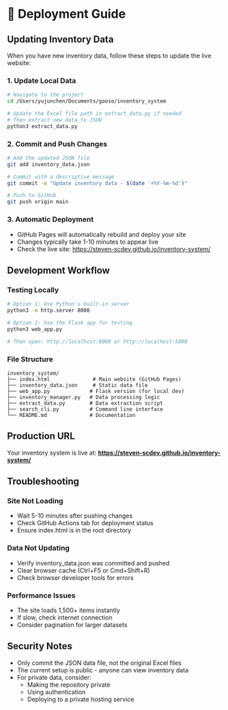 # 🚀 Deployment Guide

## Updating Inventory Data

When you have new inventory data, follow these steps to update the live website:

### 1. Update Local Data

```bash
# Navigate to the project
cd /Users/yujunchen/Documents/goose/inventory_system

# Update the Excel file path in extract_data.py if needed
# Then extract new data to JSON
python3 extract_data.py
```

### 2. Commit and Push Changes

```bash
# Add the updated JSON file
git add inventory_data.json

# Commit with a descriptive message
git commit -m "Update inventory data - $(date '+%Y-%m-%d')"

# Push to GitHub
git push origin main
```

### 3. Automatic Deployment

- GitHub Pages will automatically rebuild and deploy your site
- Changes typically take 1-10 minutes to appear live
- Check the live site: https://steven-scdev.github.io/inventory-system/

## Development Workflow

### Testing Locally

```bash
# Option 1: Use Python's built-in server
python3 -m http.server 8000

# Option 2: Use the Flask app for testing
python3 web_app.py

# Then open: http://localhost:8000 or http://localhost:5000
```

### File Structure

```
inventory_system/
├── index.html              # Main website (GitHub Pages)
├── inventory_data.json     # Static data file
├── web_app.py             # Flask version (for local dev)
├── inventory_manager.py   # Data processing logic
├── extract_data.py        # Data extraction script
├── search_cli.py          # Command line interface
└── README.md              # Documentation
```

## Production URL

Your inventory system is live at:
**https://steven-scdev.github.io/inventory-system/**

## Troubleshooting

### Site Not Loading
- Wait 5-10 minutes after pushing changes
- Check GitHub Actions tab for deployment status
- Ensure index.html is in the root directory

### Data Not Updating
- Verify inventory_data.json was committed and pushed
- Clear browser cache (Ctrl+F5 or Cmd+Shift+R)
- Check browser developer tools for errors

### Performance Issues
- The site loads 1,500+ items instantly
- If slow, check internet connection
- Consider pagination for larger datasets

## Security Notes

- Only commit the JSON data file, not the original Excel files
- The current setup is public - anyone can view inventory data
- For private data, consider:
  - Making the repository private
  - Using authentication
  - Deploying to a private hosting service
